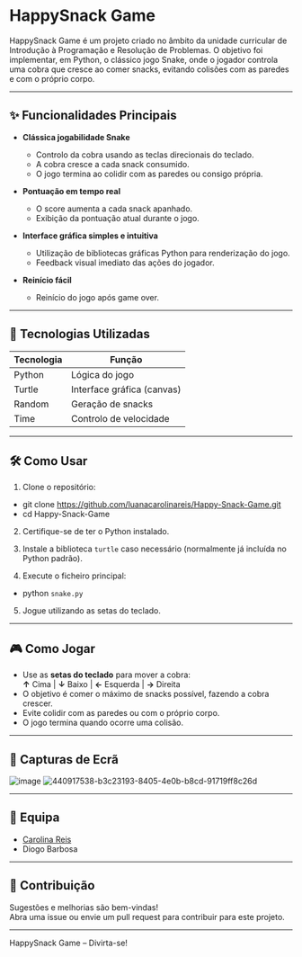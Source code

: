 # HappySnack Game  

HappySnack Game é um projeto criado no âmbito da unidade curricular de Introdução à Programação e Resolução de Problemas. O objetivo foi implementar, em Python, o clássico jogo Snake, onde o jogador controla uma cobra que cresce ao comer snacks, evitando colisões com as paredes e com o próprio corpo.

---

## ✨ Funcionalidades Principais

- **Clássica jogabilidade Snake**
  - Controlo da cobra usando as teclas direcionais do teclado.
  - A cobra cresce a cada snack consumido.
  - O jogo termina ao colidir com as paredes ou consigo própria.

- **Pontuação em tempo real**
  - O score aumenta a cada snack apanhado.
  - Exibição da pontuação atual durante o jogo.

- **Interface gráfica simples e intuitiva**
  - Utilização de bibliotecas gráficas Python para renderização do jogo.
  - Feedback visual imediato das ações do jogador.

- **Reinício fácil**
  - Reinício do jogo após game over.

---

## 🚀 Tecnologias Utilizadas

| Tecnologia | Função                    |
|------------|--------------------------|
| Python     | Lógica do jogo           |
| Turtle     | Interface gráfica (canvas)|
| Random     | Geração de snacks        |
| Time       | Controlo de velocidade   |

---

## 🛠️ Como Usar

1. Clone o repositório:
- git clone https://github.com/luanacarolinareis/Happy-Snack-Game.git
- cd Happy-Snack-Game

2. Certifique-se de ter o Python instalado.
   
3. Instale a biblioteca `turtle` caso necessário (normalmente já incluída no Python padrão).
   
4. Execute o ficheiro principal:
- python `snake.py`

5. Jogue utilizando as setas do teclado.

---

## 🎮 Como Jogar

- Use as **setas do teclado** para mover a cobra:  
**↑** Cima | **↓** Baixo | **←** Esquerda | **→** Direita
- O objetivo é comer o máximo de snacks possível, fazendo a cobra crescer.
- Evite colidir com as paredes ou com o próprio corpo.
- O jogo termina quando ocorre uma colisão.
  
---

## 📸 Capturas de Ecrã

![image](https://github.com/user-attachments/assets/74b36956-a408-4bfc-9c08-2c2be95f6d0b)
![440917538-b3c23193-8405-4e0b-b8cd-91719ff8c26d](https://github.com/user-attachments/assets/61a3bfba-1da6-4309-ae3a-dbf573ad08ed)

---

## 👥 Equipa

- [Carolina Reis](https://github.com/luanacarolinareis)
- Diogo Barbosa

---

## 📢 Contribuição

Sugestões e melhorias são bem-vindas!  
Abra uma issue ou envie um pull request para contribuir para este projeto.

---

HappySnack Game – Divirta-se!

